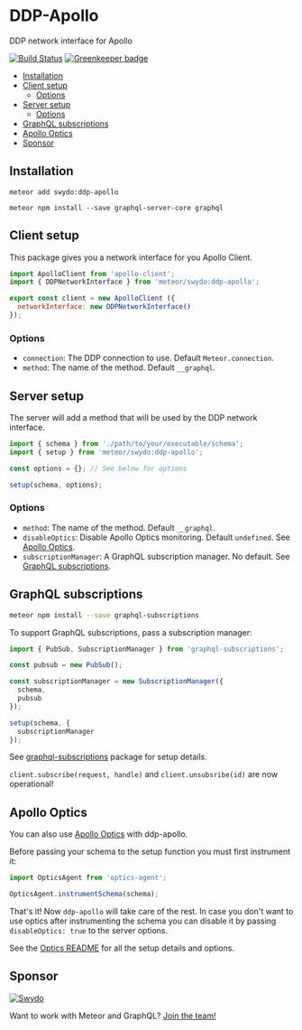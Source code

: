 # DDP-Apollo

DDP network interface for Apollo

[![Build Status](https://travis-ci.org/Swydo/ddp-apollo.svg?branch=master)](https://travis-ci.org/Swydo/ddp-apollo)
[![Greenkeeper badge](https://badges.greenkeeper.io/Swydo/ddp-apollo.svg)](https://greenkeeper.io/)

<!-- START doctoc generated TOC please keep comment here to allow auto update -->
<!-- DON'T EDIT THIS SECTION, INSTEAD RE-RUN doctoc TO UPDATE -->


- [Installation](#installation)
- [Client setup](#client-setup)
  - [Options](#options)
- [Server setup](#server-setup)
  - [Options](#options-1)
- [GraphQL subscriptions](#graphql-subscriptions)
- [Apollo Optics](#apollo-optics)
- [Sponsor](#sponsor)

<!-- END doctoc generated TOC please keep comment here to allow auto update -->

## Installation

```
meteor add swydo:ddp-apollo
```

```
meteor npm install --save graphql-server-core graphql
```

## Client setup
This package gives you a network interface for you Apollo Client.

```javascript
import ApolloClient from 'apollo-client';
import { DDPNetworkInterface } from 'meteor/swydo:ddp-apollo';

export const client = new ApolloClient ({
  networkInterface: new DDPNetworkInterface()
});
```

### Options
- `connection`: The DDP connection to use. Default `Meteor.connection`.
- `method`: The name of the method. Default `__graphql`.

## Server setup
The server will add a method that will be used by the DDP network interface.

```javascript
import { schema } from './path/to/your/executable/schema';
import { setup } from 'meteor/swydo:ddp-apollo';

const options = {}; // See below for options

setup(schema, options);
```

### Options
- `method`: The name of the method. Default `__graphql`.
- `disableOptics`: Disable Apollo Optics monitoring. Default `undefined`. See [Apollo Optics](#apollo-optics).
- `subscriptionManager`: A GraphQL subscription manager. No default. See [GraphQL subscriptions](#graphql-subscriptions).

## GraphQL subscriptions
```sh
meteor npm install --save graphql-subscriptions
```

To support GraphQL subscriptions, pass a subscription manager:

```javascript
import { PubSub, SubscriptionManager } from 'graphql-subscriptions';

const pubsub = new PubSub();

const subscriptionManager = new SubscriptionManager({
  schema,
  pubsub
});

setup(schema, {
  subscriptionManager
});
```
See [graphql-subscriptions](https://github.com/apollographql/graphql-subscriptions) package for setup details.

`client.subscribe(request, handle)` and `client.unsubsribe(id)` are now operational!

## Apollo Optics
You can also use [Apollo Optics](http://www.apollodata.com/optics) with ddp-apollo.

Before passing your schema to the setup function you must first instrument it:

```javascript
import OpticsAgent from 'optics-agent';

OpticsAgent.instrumentSchema(schema);
```

That's it! Now `ddp-apollo` will take care of the rest. In case you don't want to use optics after instrumenting the schema you can disable it by passing `disableOptics: true` to the server options.

See the [Optics README](https://github.com/apollographql/optics-agent-js/blob/master/README.md) for all the setup details and options.

## Sponsor
[![Swydo](http://assets.swydo.com/img/s-wydo-logo.228x100.png)](https://swy.do)

Want to work with Meteor and GraphQL? [Join the team!](https://swy.do/jobs)
